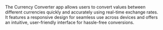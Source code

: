 The Currency Converter app allows users to convert values between different currencies quickly and accurately using real-time exchange rates. It features a responsive design for seamless use across devices and offers an intuitive, user-friendly interface for hassle-free conversions.
